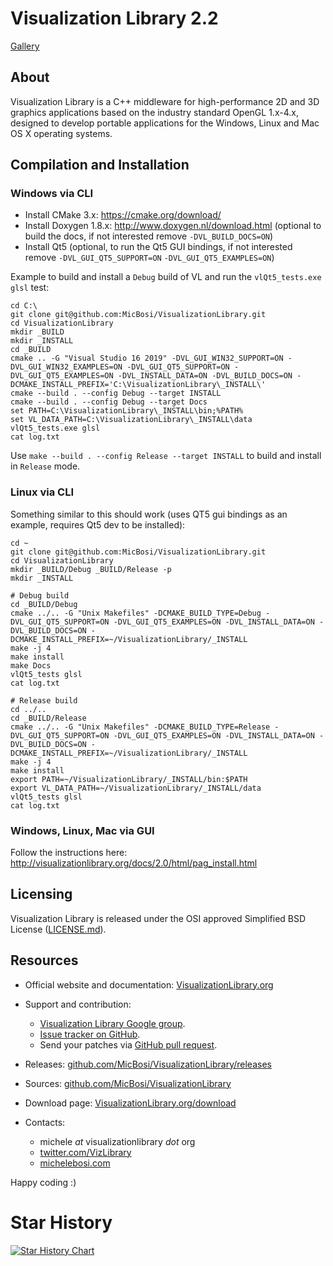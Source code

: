 # Visualization Library 2.2

[Gallery](http://VisualizationLibrary.org/gallery)

## About

Visualization Library is a C++ middleware for high-performance 2D and 3D graphics applications based on the industry standard OpenGL 1.x-4.x, designed to develop portable applications for the Windows, Linux and Mac OS X operating systems.

## Compilation and Installation

### Windows via CLI

- Install CMake 3.x: https://cmake.org/download/
- Install Doxygen 1.8.x: http://www.doxygen.nl/download.html (optional to build the docs, if not interested remove `-DVL_BUILD_DOCS=ON`)
- Install Qt5 (optional, to run the Qt5 GUI bindings, if not interested remove `-DVL_GUI_QT5_SUPPORT=ON` `-DVL_GUI_QT5_EXAMPLES=ON`)

Example to build and install a `Debug` build of VL and run the `vlQt5_tests.exe glsl` test:

```
cd C:\
git clone git@github.com:MicBosi/VisualizationLibrary.git
cd VisualizationLibrary
mkdir _BUILD
mkdir _INSTALL
cd _BUILD
cmake .. -G "Visual Studio 16 2019" -DVL_GUI_WIN32_SUPPORT=ON -DVL_GUI_WIN32_EXAMPLES=ON -DVL_GUI_QT5_SUPPORT=ON -DVL_GUI_QT5_EXAMPLES=ON -DVL_INSTALL_DATA=ON -DVL_BUILD_DOCS=ON -DCMAKE_INSTALL_PREFIX='C:\VisualizationLibrary\_INSTALL\'
cmake --build . --config Debug --target INSTALL
cmake --build . --config Debug --target Docs
set PATH=C:\VisualizationLibrary\_INSTALL\bin;%PATH%
set VL_DATA_PATH=C:\VisualizationLibrary\_INSTALL\data
vlQt5_tests.exe glsl
cat log.txt
```

Use `make --build . --config Release --target INSTALL` to build and install in `Release` mode.

### Linux via CLI

Something similar to this should work (uses QT5 gui bindings as an example, requires Qt5 dev to be installed):

```
cd ~
git clone git@github.com:MicBosi/VisualizationLibrary.git
cd VisualizationLibrary
mkdir _BUILD/Debug _BUILD/Release -p
mkdir _INSTALL

# Debug build
cd _BUILD/Debug
cmake ../.. -G "Unix Makefiles" -DCMAKE_BUILD_TYPE=Debug -DVL_GUI_QT5_SUPPORT=ON -DVL_GUI_QT5_EXAMPLES=ON -DVL_INSTALL_DATA=ON -DVL_BUILD_DOCS=ON -DCMAKE_INSTALL_PREFIX=~/VisualizationLibrary/_INSTALL
make -j 4
make install
make Docs
vlQt5_tests glsl
cat log.txt

# Release build
cd ../..
cd _BUILD/Release
cmake ../.. -G "Unix Makefiles" -DCMAKE_BUILD_TYPE=Release -DVL_GUI_QT5_SUPPORT=ON -DVL_GUI_QT5_EXAMPLES=ON -DVL_INSTALL_DATA=ON -DVL_BUILD_DOCS=ON -DCMAKE_INSTALL_PREFIX=~/VisualizationLibrary/_INSTALL
make -j 4
make install
export PATH=~/VisualizationLibrary/_INSTALL/bin:$PATH
export VL_DATA_PATH=~/VisualizationLibrary/_INSTALL/data
vlQt5_tests glsl
cat log.txt
```

### Windows, Linux, Mac via GUI

Follow the instructions here: http://visualizationlibrary.org/docs/2.0/html/pag_install.html

## Licensing

Visualization Library is released under the OSI approved Simplified BSD License ([LICENSE.md](LICENSE.md)).

## Resources

* Official website and documentation: [VisualizationLibrary.org](http://VisualizationLibrary.org)
  
* Support and contribution:
    * [Visualization Library Google group](https://groups.google.com/forum/#!forum/visualization-library).
    * [Issue tracker on GitHub](https://github.com/MicBosi/VisualizationLibrary/issues).
    * Send your patches via [GitHub pull request](https://help.github.com/articles/using-pull-requests/).

* Releases: [github.com/MicBosi/VisualizationLibrary/releases](https://github.com/MicBosi/VisualizationLibrary/releases)

* Sources: [github.com/MicBosi/VisualizationLibrary](https://github.com/MicBosi/VisualizationLibrary)

* Download page: [VisualizationLibrary.org/download](http://VisualizationLibrary.org/download)

* Contacts: 
    * michele *at* visualizationlibrary *dot* org
    * [twitter.com/VizLibrary](https://twitter.com/VizLibrary)
    * [michelebosi.com](https://michelebosi.com)

Happy coding :)

# Star History

[![Star History Chart](https://api.star-history.com/svg?repos=MicBosi/VisualizationLibrary&type=Date)](https://www.star-history.com/#MicBosi/VisualizationLibrary&Date)

